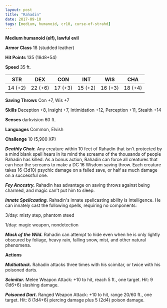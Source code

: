 ```yaml
---
layout: post
title: "Rahadin"
date: 2017-09-10
tags: [medium, humanoid, cr10, curse-of-strahd]
---
```


**Medium humanoid (elf), lawful evil**

**Armor Class** 18 (studded leather)

**Hit Points** 135 (18d8+54)

**Speed** 35 ft.

|   STR   |   DEX   |   CON   |   INT   |   WIS   |   CHA   |
|:-----:|:-----:|:-----:|:-----:|:-----:|:-----:|
| 14 (+2) | 22 (+6) | 17 (+3) | 15 (+2) | 16 (+3) | 18 (+4) |

**Saving Throws** Con +7, Wis +7

**Skills** Deception +8, Insight +7, Intimidation +12, Perception +11, Stealth +14

**Senses** darkvision 60 ft.

**Languages** Common, Elvish

**Challenge** 10 (5,900 XP)

***Deathly Choir.*** Any creature within 10 feet of Rahadin that isn't protected by a mind blank spell hears in its mind the screams of the thousands of people Rahadin has killed. As a bonus action, Rahadin can force all creatures that can hear the screams to make a DC 16 Wisdom saving throw. Each creature takes 16 (3d10) psychic damage on a failed save, or half as much damage on a successful one.

***Fey Ancestry.*** Rahadin has advantage on saving throws against being charmed, and magic can't put him to sleep.

***Innate Spellcasting.*** Rahadin's innate spellcasting ability is Intelligence. He can innately cast the following spells, requiring no components:

3/day: misty step, phantom steed

1/day: magic weapon, nondetection

***Mask of the Wild.*** Rahadin can attempt to hide even when he is only lightly obscured by foliage, heavy rain, falling snow, mist, and other natural phenomena.

**Actions**

***Multiattack.*** Rahadin attacks three times with his scimitar, or twice with his poisoned darts.

***Scimitar.*** Melee Weapon Attack: +10 to hit, reach 5 ft., one target. Hit: 9 (1d6+6) slashing damage.

***Poisoned Dart.*** Ranged Weapon Attack: +10 to hit, range 20/60 ft., one target. Hit: 8 (1d4+6) piercing damage plus 5 (2d4) poison damage.


